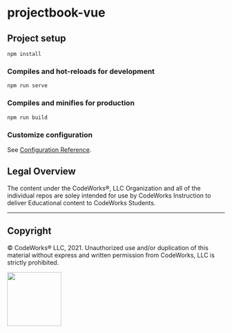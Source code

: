 # projectbook-vue

## Project setup
```
npm install
```

### Compiles and hot-reloads for development
```
npm run serve
```

### Compiles and minifies for production
```
npm run build
```

### Customize configuration
See [Configuration Reference](https://cli.vuejs.org/config/).


## Legal Overview

The content under the CodeWorks®, LLC Organization and all of the individual repos are soley intended for use by CodeWorks Instruction to deliver Educational content to CodeWorks Students.

---

## Copyright

© CodeWorks® LLC, 2021. Unauthorized use and/or duplication of this material without express and written permission from CodeWorks, LLC is strictly prohibited.


<img src="https://bcw.blob.core.windows.net/public/img/7815839041305055" width="125">
